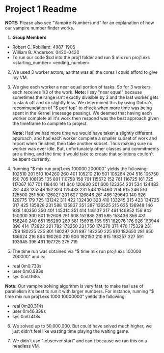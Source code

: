 # Project 1 Readme

**NOTE:** Please also see "Vampire-Numbers.md" for an explanation of how our vampire number finder works.

1) **Group Members**
 - Robert C. Robillard: 4987-1906
 - William B. Anderson: 0420-0420
 - To run our code $cd into the proj1 folder and run $ mix run proj1.exs <starting_number> <ending_number>

2) We used 3 worker actors, as that was all the cores I could afford to give my VM.

3) We give each worker a near equal portion of tasks. So for 3 workers each receives 1/3 of the work.
   **Note:** I say "near equal" because sometimes the range isn't exactly divisible by 3 and the last worker
   gets to slack off and do slightly less. We determined this by using Dobra's recommendation of "$ perf top"
   to check when more time was being spent in the Kernel (message passing). We deemed that having each worker
   complete all it's work then respond was the best approach given the timeframe to complete to project.

   **Note:** Had we had more time we would have taken a slightly different approach, and had each worker complete
   a smaller subset of work and report when finished, then take another subset. Thus making sure no worker was ever idle.
   But, unfortunately other classes and commitments are a thing, and the time it would take to create that solutions couldn't be spent currently.

4) Running "$ mix run proj1.exs 100000 200000" yields the following:
102510 201 510
104260 260 401
105210 210 501
105264 204 516
105750 150 705
108135 135 801
110758 158 701
115672 152 761
116725 161 725
117067 167 701
118440 141 840
120600 201 600
123354 231 534
124483 281 443
125248 152 824
125433 231 543
125460 204 615 246 510
125500 251 500
126027 201 627
126846 261 486
129640 140 926
129775 179 725
131242 311 422
132430 323 410
133245 315 423
134725 317 425
135828 231 588
135837 351 387
136525 215 635
136948 146 938
140350 350 401
145314 351 414
146137 317 461
146952 156 942
150300 300 501
152608 251 608
152685 261 585
153436 356 431
156240 240 651
156289 269 581
156915 165 951
162976 176 926
163944 396 414
172822 221 782
173250 231 750
174370 371 470
175329 231 759
180225 225 801
180297 201 897
182250 225 810
182650 281 650
186624 216 864
190260 210 906
192150 210 915
193257 327 591
193945 395 491
197725 275 719

5) The time run was obtained via "$ time mix run proj1.exs 100000 200000" and is:

- real    0m0.733s
- user    0m0.983s
- sys     0m0.168s

**Note:** Our vampire solving algorithm is very fast, to make real use of parallelism it's
best to run it with larger numbers. For instance, running "$ time mix run proj1.exs 1000 10000000" yields
the following:

- real    0m20.314s
- user    0m46.339s
- sys     0m0.418s

6) We solved up to 50,000,000. But could have solved much higher, we just didn't feel like wasting time playing
the waiting game.

7) We didn't use ":observer.start" and can't because we ran this on a headless VM.
